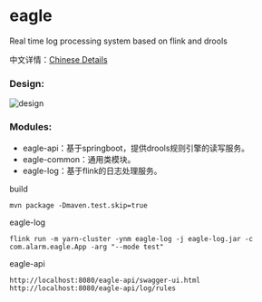 # eagle
Real time log processing system based on flink and drools 

中文详情：[Chinese Details](https://www.cnblogs.com/luxiaoxun/p/13197981.html)

### Design:
![design](https://github.com/luxiaoxun/eagle/blob/master/picture/eagle-design.png)

### Modules:
* eagle-api：基于springboot，提供drools规则引擎的读写服务。
* eagle-common：通用类模块。
* eagle-log：基于flink的日志处理服务。

build
```
mvn package -Dmaven.test.skip=true
```

eagle-log
```
flink run -m yarn-cluster -ynm eagle-log -j eagle-log.jar -c com.alarm.eagle.App -arg "--mode test" 
```

eagle-api
```
http://localhost:8080/eagle-api/swagger-ui.html
http://localhost:8080/eagle-api/log/rules
```
